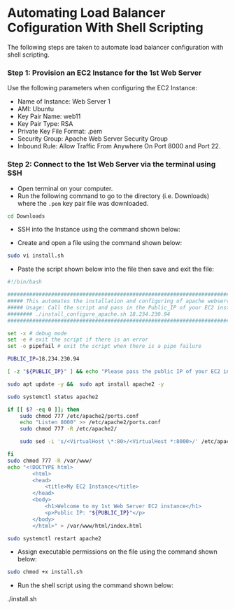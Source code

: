 # Automating Load Balancer Cofiguration With Shell Scripting
The following steps are taken to automate load balancer configuration with shell scripting.

### Step 1: Provision an EC2 Instance for the 1st Web Server
Use the following parameters when configuring the EC2 Instance:
* Name of Instance: Web Server 1
* AMI: Ubuntu
* Key Pair Name: web11
* Key Pair Type: RSA
* Private Key File Format: .pem
* Security Group: Apache Web Server Security Group
* Inbound Rule: Allow Traffic From Anywhere On Port 8000 and Port 22.

### Step 2: Connect to the 1st Web Server via the terminal using SSH
* Open terminal on your computer.
* Run the following command to go to the directory (i.e. Downloads) where the `.pem` key pair file was downloaded.

```sh
cd Downloads
```

* SSH into the Instance using the command shown below:

* Create and open a file using the command shown below:

```sh
sudo vi install.sh
```

* Paste the script shown below into the file then save and exit the file:

```sh
#!/bin/bash

####################################################################################################################
##### This automates the installation and configuring of apache webserver to listen on port 8000
##### Usage: Call the script and pass in the Public_IP of your EC2 instance as the first argument as shown below:
######## ./install_configure_apache.sh 18.234.230.94
####################################################################################################################

set -x # debug mode
set -e # exit the script if there is an error
set -o pipefail # exit the script when there is a pipe failure

PUBLIC_IP=18.234.230.94

[ -z "${PUBLIC_IP}" ] && echo "Please pass the public IP of your EC2 instance as an argument to the script" && exit 1

sudo apt update -y &&  sudo apt install apache2 -y

sudo systemctl status apache2

if [[ $? -eq 0 ]]; then
    sudo chmod 777 /etc/apache2/ports.conf
    echo "Listen 8000" >> /etc/apache2/ports.conf
    sudo chmod 777 -R /etc/apache2/

    sudo sed -i 's/<VirtualHost \*:80>/<VirtualHost *:8000>/' /etc/apache2/sites-available/000-default.conf

fi
sudo chmod 777 -R /var/www/
echo "<!DOCTYPE html>
        <html>
        <head>
            <title>My EC2 Instance</title>
        </head>
        <body>
            <h1>Welcome to my 1st Web Server EC2 instance</h1>
            <p>Public IP: "${PUBLIC_IP}"</p>
        </body>
        </html>" > /var/www/html/index.html

sudo systemctl restart apache2
```

* Assign executable permissions on the file using the command shown below:

```sh
sudo chmod +x install.sh
```

* Run the shell script using the command shown below:

./install.sh

